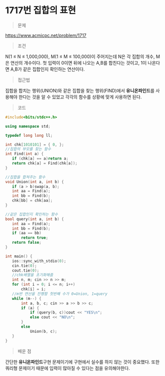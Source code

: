 # 1717번 집합의 표현

> 문제

https://www.acmicpc.net/problem/1717

> 조건

N(1 ≤ N ≤ 1,000,000), M(1 ≤ M ≤ 100,000)이 주어지는데 N은 각 집합의 개수, M은 연산의 개수이다. 첫 입력이 0이면 뒤에 나오는 A,B를 합친다는 것이고, 1이 나온다면 A,B가 같은 집합인지 확인하는 연산이다. 

> 접근법

집합을 합치는 행위(UNION)와 같은 집합을 찾는 행위(FIND)에서 **유니온파인드**를 사용해야 한다는 것을 알 수 있었고 각각의 함수를 상황에 맞게 사용하면 된다.

> 코드

 ``` c++
#include<bits/stdc++.h>

using namespace std;

typedef long long ll;

int chk[1010101] = { 0, };
//집합의 부모를 찾는 함수
int Find(int a) {
	if (chk[a] == a)return a;
	return chk[a] = Find(chk[a]);
}

//집합을 합쳐주는 함수
void Union(int a, int b) {
	if (a > b)swap(a, b);
	int aa = Find(a);
	int bb = Find(b);
	chk[bb] = chk[aa];
}

//같은 집합인지 확인하는 함수
bool query(int a, int b) {
	int aa = Find(a);
	int bb = Find(b);
	if (aa == bb)
		return true;
	return false;
}

int main() {
	ios::sync_with_stdio(0);
	cin.tie(0);
	cout.tie(0);
	//chk배열을 초기화해줌
	int n, m; cin >> n >> m;
	for (int i = 0; i <= n; i++)
		chk[i] = i;
	//m번 연산을 진행함 첫번째 수가 0=Union, 1=query
	while (m--) {
		int a, b, c; cin >> a >> b >> c;
		if (a) {
			if (query(b, c))cout << "YES\n";
			else cout << "NO\n";
		}
		else
			Union(b, c);
	}
}
```

> 배운 점

간단한 **유니온파인드**구현 문제이기에 구현에서 실수를 하지 않는 것이 중요했다. 또한 쿼리형 문제이기 때문에 입력이 많아질 수 있다는 점을 유의해야한다.